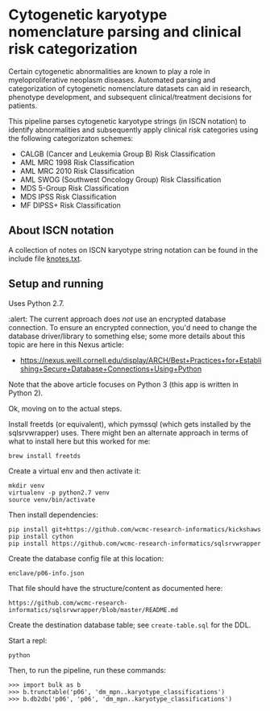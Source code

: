 Cytogenetic karyotype nomenclature parsing and clinical risk categorization
===============

Certain cytogenetic abnormalities are known to play a role in myeloproliferative neoplasm diseases. Automated parsing and categorization of cytogenetic nomenclature datasets can aid in research, phenotype development, and subsequent clinical/treatment decisions for patients.

This pipeline parses cytogenetic karyotype strings (in ISCN notation) to identify abnormalities and subsequently apply clinical risk categories using the following categorizaton schemes:

* CALGB (Cancer and Leukemia Group B) Risk Classification
* AML MRC 1998 Risk Classification
* AML MRC 2010 Risk Classification
* AML SWOG (Southwest Oncology Group) Risk Classification   
* MDS 5-Group Risk Classification 
* MDS IPSS Risk Classification 
* MF DIPSS+ Risk Classification

## About ISCN notation

A collection of notes on ISCN karyotype string notation can be found
in the include file [knotes.txt](knotes.txt).

## Setup and running

Uses Python 2.7.

:alert: The current approach does _not_ use an encrypted database connection. To
ensure an encrypted connection, you'd need to change the database driver/library
to something else; some more details about this topic are here in this
Nexus article:

* https://nexus.weill.cornell.edu/display/ARCH/Best+Practices+for+Establishing+Secure+Database+Connections+Using+Python

Note that the above article focuses on Python 3 (this app is written in
Python 2). 

Ok, moving on to the actual steps.

Install freetds (or equivalent), which pymssql (which gets installed by the
sqlsrvwrapper) uses. There might ben an alternate approach in terms of 
what to install here but this worked for me:
  
    brew install freetds

Create a virtual env and then activate it:

    mkdir venv
    virtualenv -p python2.7 venv
    source venv/bin/activate

Then install dependencies:

    pip install git+https://github.com/wcmc-research-informatics/kickshaws
    pip install cython
    pip install https://github.com/wcmc-research-informatics/sqlsrvwrapper

Create the database config file at this location:

    enclave/p06-info.json

That file should have the structure/content as documented here:

    https://github.com/wcmc-research-informatics/sqlsrvwrapper/blob/master/README.md

Create the destination database table; see `create-table.sql` for the DDL.

Start a repl:

    python

Then, to run the pipeline, run these commands:

    >>> import bulk as b
    >>> b.trunctable('p06', 'dm_mpn..karyotype_classifications')
    >>> b.db2db('p06', 'p06', 'dm_mpn..karyotype_classifications')

